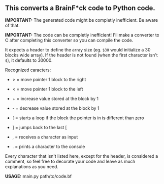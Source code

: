 ## This converts a BrainF*ck code to Python code.

**IMPORTANT:** The generated code might be completly inefficient. Be aware of that.

**IMPORTANT:** The code can be completly inefficient! I'll make a converter to C after completing this converter so you can compile the code. 

It expects a header to define the array size (eg. `$30` would initialize a 30 blocks wide array). If the header is not found (when the first character isn't `$`), it defaults to 30000.

Recognized caracters: 

+ \> = move pointer 1 block to the right

+ < = move pointer 1 block to the left

+ \+ = increase value stored at the block by 1

+ \- = decrease value stored at the block by 1

+ [ = starts a loop if the block the pointer is in is different than zero

+ ] = jumps back to the last [

+ , = receives a character as input

+ . = prints a character to the console

Every character that isn't listed here, except for the header, is considered a comment, so feel free to decorate your code and leave as much explanations as you need.

**USAGE:** main.py path/to/code.bf
